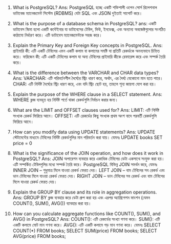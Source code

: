 1. What is PostgreSQL?
Ans: PostgreSQL হচ্ছে একটি শক্তিশালী ওপেন সোর্স রিলেশনাল ডাটাবেজ ম্যানেজমেন্ট সিস্টেম (RDBMS) যেটা SQL এবং JSON দুইতাই সাপোর্ট করে। 

2. What is the purpose of a database schema in PostgreSQL?
ans: একটি ডাটাবেস স্কিমা হলো একটি কন্টেইনার যা ডাটাবেসের টেবিল, ভিউ, ইনডেক্স, এবং অন্যান্য অবজেক্টগুলোর সংগঠিত কাঠামো নির্ধারণ করে। এটি ডাটাবেস ম্যানেজমেন্টকে সহজ করে।

3. Explain the Primary Key and Foreign Key concepts in PostgreSQL.
Ans: 
প্রাইমারি কী: এটি একটি টেবিলের এমন একটি কলাম বা কলামের সমষ্টি যা প্রতিটি রেকর্ডকে অনন্যভাবে চিহ্নিত করে।
ফরিজেন কী: এটি একটি টেবিলের কলাম যা অন্য টেবিলের প্রাইমারি কীকে রেফারেন্স করে এবং সম্পর্ক তৈরি করে।

4. What is the difference between the VARCHAR and CHAR data types?
Ans:
VARCHAR: এটি পরিবর্তনশীল দৈর্ঘ্যের স্ট্রিং ধারণ করে, অর্থাৎ, এর দৈর্ঘ্য যেকোনো মান হতে পারে।
CHAR: এটি নির্দিষ্ট দৈর্ঘ্যের স্ট্রিং ধারণ করে, এবং যদি স্ট্রিং ছোট হয়, তাহলে শূন্য জায়গা যোগ করা হয়।

5. Explain the purpose of the WHERE clause in a SELECT statement.
Ans: WHERE ক্লজ ব্যবহৃত হয় নির্দিষ্ট শর্তে থাকা রেকর্ডগুলি নির্বাচন করার জন্য।

6. What are the LIMIT and OFFSET clauses used for?
Ans:
LIMIT: এটি নির্দিষ্ট সংখ্যক রেকর্ড ফিরিয়ে আনে।
OFFSET: এটি রেকর্ডের কিছু সংখ্যক প্রথম অংশ বাদে পরবর্তী রেকর্ডগুলি ফিরিয়ে আনে।
7. How can you modify data using UPDATE statements?
Ans: UPDATE স্টেটমেন্টের মাধ্যমে টেবিলের নির্দিষ্ট রেকর্ডগুলির মান পরিবর্তন করা যায়।
যেমনঃ UPDATE books SET price = 0

8. What is the significance of the JOIN operation, and how does it work in PostgreSQL?
Ans: JOIN অপারেশন ব্যবহার করে একাধিক টেবিলের ডেটা একসাথে সংযুক্ত করা হয়। এটি সম্পর্কিত টেবিলগুলির মধ্যে সম্পর্ক তৈরি করে।
PostgreSQL বিভিন্ন JOIN সমর্থন করে, যেমনঃ
INNER JOIN – শুধুমাত্র মিলে যাওয়া রেকর্ড ফেরত দেয়।
LEFT JOIN – বাম টেবিলের সব রেকর্ড এবং ডান টেবিলের মিলে যাওয়া রেকর্ড ফেরত দেয়।
RIGHT JOIN – ডান টেবিলের সব রেকর্ড এবং বাম টেবিলের মিলে যাওয়া রেকর্ড ফেরত দেয়।

9. Explain the GROUP BY clause and its role in aggregation operations.
Ans: GROUP BY ক্লজ ব্যবহার করে ডেটা গ্রুপ করা হয় এবং এরপর অ্যাগ্রিগেশন ফাংশন (যেমন COUNT(), SUM(), AVG()) ব্যাবহার করা হয়।

10. How can you calculate aggregate functions like COUNT(), SUM(), and AVG() in PostgreSQL?
Ans: 
COUNT(): এটি রেকর্ডের সংখ্যা গণনা করে।
SUM(): এটি একটি কলামে মোট মান গণনা করে।
AVG(): এটি একটি কলামে গড় মান গণনা করে।
যেমনঃ
SELECT COUNT(*) FROM books;
SELECT SUM(price) FROM books;
SELECT AVG(price) FROM books;